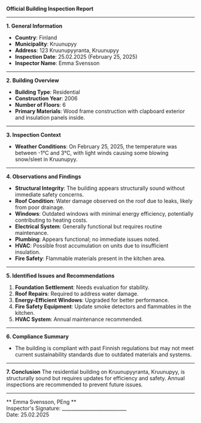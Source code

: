 

**Official Building Inspection Report**

---

**1. General Information**
- **Country**: Finland
- **Municipality**: Kruunupyy
- **Address**: 123 Kruunupyyranta, Kruunupyy
- **Inspection Date**: 25.02.2025 (February 25, 2025)
- **Inspector Name**: Emma Svensson

---

**2. Building Overview**
- **Building Type**: Residential
- **Construction Year**: 2006
- **Number of Floors**: 6
- **Primary Materials**: Wood frame construction with clapboard exterior and insulation panels inside.

---

**3. Inspection Context**
- **Weather Conditions**: On February 25, 2025, the temperature was between -1°C and 3°C, with light winds causing some blowing snow/sleet in Kruunupyy.

---

**4. Observations and Findings**
- **Structural Integrity**: The building appears structurally sound without immediate safety concerns.
- **Roof Condition**: Water damage observed on the roof due to leaks, likely from poor drainage.
- **Windows**: Outdated windows with minimal energy efficiency, potentially contributing to heating costs.
- **Electrical System**: Generally functional but requires routine maintenance.
- **Plumbing**: Appears functional; no immediate issues noted.
- **HVAC**: Possible frost accumulation on units due to insufficient insulation.
- **Fire Safety**: Flammable materials present in the kitchen area.

---

**5. Identified Issues and Recommendations**
1. **Foundation Settlement**: Needs evaluation for stability.
2. **Roof Repairs**: Required to address water damage.
3. **Energy-Efficient Windows**: Upgraded for better performance.
4. **Fire Safety Equipment**: Update smoke detectors and flammables in the kitchen.
5. **HVAC System**: Annual maintenance recommended.

---

**6. Compliance Summary**
- The building is compliant with past Finnish regulations but may not meet current sustainability standards due to outdated materials and systems.

---

**7. Conclusion**
The residential building on Kruunupyyranta, Kruunupyy, is structurally sound but requires updates for efficiency and safety. Annual inspections are recommended to prevent future issues.  

---  
** Emma Svensson, PEng **  
Inspector's Signature: ___________________________  
Date: 25.02.2025